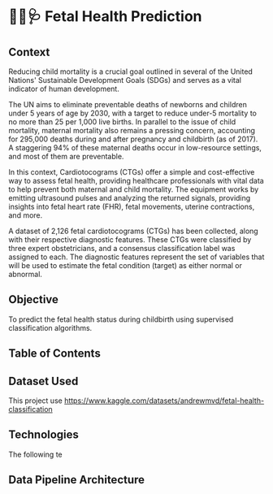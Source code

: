 
# 👶🏻🩺 Fetal Health Prediction

## Context

Reducing child mortality is a crucial goal outlined in several of the United Nations' Sustainable Development Goals (SDGs) and serves as a vital indicator of human development.

The UN aims to eliminate preventable deaths of newborns and children under 5 years of age by 2030, with a target to reduce under-5 mortality to no more than 25 per 1,000 live births. In parallel to the issue of child mortality, maternal mortality also remains a pressing concern, accounting for 295,000 deaths during and after pregnancy and childbirth (as of 2017). A staggering 94% of these maternal deaths occur in low-resource settings, and most of them are preventable.

In this context, Cardiotocograms (CTGs) offer a simple and cost-effective way to assess fetal health, providing healthcare professionals with vital data to help prevent both maternal and child mortality. The equipment works by emitting ultrasound pulses and analyzing the returned signals, providing insights into fetal heart rate (FHR), fetal movements, uterine contractions, and more.

A dataset of 2,126 fetal cardiotocograms (CTGs) has been collected, along with their respective diagnostic features. These CTGs were classified by three expert obstetricians, and a consensus classification label was assigned to each. The diagnostic features represent the set of variables that will be used to estimate the fetal condition (target) as either normal or abnormal.

## Objective

To predict the fetal health status during childbirth using supervised classification algorithms.

## Table of Contents


## Dataset Used

This project use https://www.kaggle.com/datasets/andrewmvd/fetal-health-classification


## Technologies

The following te

## Data Pipeline Architecture

